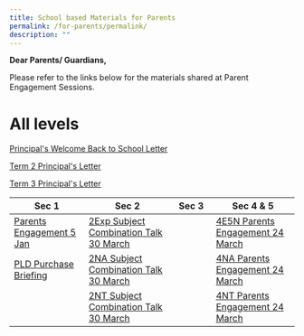 ```yaml
---
title: School based Materials for Parents
permalink: /for-parents/permalink/
description: ""
---
```

<strong>Dear Parents/ Guardians,</strong>
	
Please refer to the links below for the materials shared at Parent Engagement Sessions. 

# **All levels**
	
[Principal's Welcome Back to School Letter](/files/2023%20pss%20principals%20welcome%20back%20to%20school%20letter.pdf)
	
[Term 2 Principal's Letter](/files/term%202%20principal%20letter%20to%20parents.pdf)
	
[Term 3 Principal's Letter](/files/letter%20to%20parents%20-%20term%203%20academic%20matters%20and%20school%20celebrations.pdf)


| Sec 1 | Sec 2 | Sec 3 | Sec 4 &amp; 5|  
| -------- | -------- | -------- | -------- | 
| [Parents Engagement 5 Jan](/files/5%20jan%202023%20sec%201%20parent%20engagement%20session.pdf) | [2Exp Subject Combination Talk 30 March](/files/sec%202exp%20parent%20engt%2030%20mar%202023_sl's%20slides%20-for%20parents.pdf)  | &nbsp;&nbsp;&nbsp;&nbsp;&nbsp;&nbsp;&nbsp;&nbsp;&nbsp;&nbsp;&nbsp;&nbsp;&nbsp;  | [4E5N Parents Engagement 24 March](/files/sec%204e5n%20parent%20engt%2024%20mar%202023_sls%20slides.pdf) | 
[PLD Purchase Briefing](/files/briefing%20slides%20for%20parents%20on%20pld%20purchase.pdf) | [2NA Subject Combination Talk 30 March](/files/sec%202na%20parent%20engt%2030%20mar%202023_sl's%20slides%20-for%20parents.pdf) |  | [4NA Parents Engagement 24 March](/files/sec%204na%20parent%20engt%2024%20mar%202023_sls%20slides.pdf) | 
| | [2NT Subject Combination Talk 30 March](/files/sec%202nt%20parent%20engt%2030%20mar%202023_sl's%20slides%20-for%20parents.pdf) | |[4NT Parents Engagement 24 March](/files/sec%204nt%20parent%20engt%2024%20mar%202023_sls%20slides.pdf) |